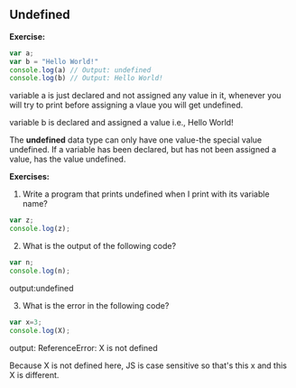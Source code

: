 ## Undefined


**Exercise:**
```javascript
var a;
var b = "Hello World!"
console.log(a) // Output: undefined
console.log(b) // Output: Hello World!
```
variable a is just declared and not assigned any value in it, whenever you will try to print before assigning a vlaue you will get undefined.

variable b is declared and assigned a value i.e., Hello World!

The **undefined** data type can only have one value-the special value undefined. If a variable has been declared, but has not been assigned a value, has the value undefined.

**Exercises:**

1. Write a program that prints undefined when I print with its variable name?
```javascript
var z;
console.log(z);
```
2. What is the output of the following code?

```javascript
var n;
console.log(n);
```
output:undefined

3. What is the error in the following code?
```javascript
var x=3;
console.log(X);
```
output: ReferenceError: X is not defined 

Because X is not defined here, JS is case sensitive so that's this x and this X is different.
